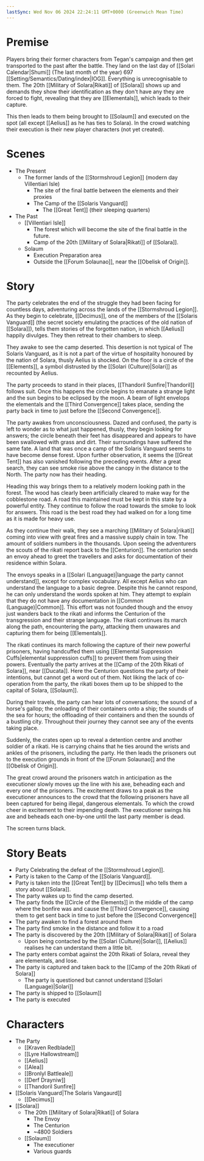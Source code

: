 ```yaml
---
lastSync: Wed Nov 06 2024 22:24:11 GMT+0000 (Greenwich Mean Time)
---
```

# Premise
Players bring their former characters from Tegan's campaign and then get transported to the past after the battle. They land on the last day of [[Solari Calendar|Shumi]] (The last month of the year) 697 [[Setting/Semantics/Dating/index|IOG]]. Everything is unrecognisable to them. The 20th [[Military of Solara|Rikati]] of [[Solara]] shows up and demands they show their identification as they don't have any they are forced to fight, revealing that they are [[Elementals]], which leads to their capture.

This then leads to them being brought to [[Solaum]] and executed on the spot (all except [[Aelius]] as he has ties to Solara). In the crowd watching their execution is their new player characters (not yet created).
# Scenes
- The Present
	- The former lands of the [[Stormshroud Legion]] (modern day Villentiari Isle)
		- The site of the final battle between the elements and their proxies
		- The Camp of the [[Solaris Vanguard]]
			- The [[Great Tent]] (their sleeping quarters)
- The Past
	- [[Villentiari Isle]]
		- The forest which will become the site of the final battle in the future.
		- Camp of the 20th [[Military of Solara|Rikati]] of [[Solara]].
	- Solaum
		- Execution Preparation area
		- Outside the [[Forum Solaunao]], near the [[Obelisk of Origin]].
# Story
The party celebrates the end of the struggle they had been facing for countless days, adventuring across the lands of the [[Stormshroud Legion]]. As they begin to celebrate, [[Decimus]], one of the members of the [[Solaris Vanguard]] (the secret society emulating the practices of the old nation of [[Solara]]), tells them stories of the forgotten nation, in which [[Aelius]] happily divulges. They then retreat to their chambers to sleep.

They awake to see the camp deserted. This desertion is not typical of The Solaris Vanguard, as it is not a part of the virtue of hospitality honoured by the nation of Solara, thusly Aelius is shocked. On the floor is a circle of the [[Elements]], a symbol distrusted by the [[Solari (Culture)|Solari]] as recounted by Aelius.

The party proceeds to stand in their places, [[Thandoril Sunfire|Thandoril]] follows suit. Once this happens the circle begins to emanate a strange light and the sun begins to be eclipsed by the moon. A beam of light envelops the elementals and the [[Third Convergence]] takes place, sending the party back in time to just before the [[Second Convergence]].

The party awakes from unconsciousness. Dazed and confused, the party is left to wonder as to what just happened, thusly, they begin looking for answers; the circle beneath their feet has disappeared and appears to have been swallowed with grass and dirt. Their surroundings have suffered the same fate. A land that was once a camp of the Solaris Vanguard seems to have become dense forest. Upon further observation, it seems the [[Great Tent]] has also vanished following the preceding events. After a great search, they can see smoke rise above the canopy in the distance to the North. The party now has their heading.

Heading this way brings them to a relatively modern looking path in the forest. The wood has clearly been artificially cleared to make way for the cobblestone road. A road this maintained must be kept in this state by a powerful entity. They continue to follow the road towards the smoke to look for answers. This road is the best road they had walked on for a long time as it is made for heavy use.

As they continue their walk, they see a marching [[Military of Solara|rikati]] coming into view with great fires and a massive supply chain in tow. The amount of soldiers numbers in the thousands. Upon seeing the adventurers the scouts of the rikati report back to the [[Centurion]]. The centurion sends an envoy ahead to greet the travellers and asks for documentation of their residence within Solara.

The envoys speaks in a [[Solari (Language)|language the party cannot understand]], except for complex vocabulary. All except Aelius who can understand the language to a basic degree. Despite this he cannot respond, he can only understand the words spoken at him. They attempt to explain that they do not have any documentation in [[Common (Language)|Common]]. This effort was not founded though and the envoy just wanders back to the rikati and informs the Centurion of the transgression and their strange language. The rikati continues its march along the path, encountering the party, attacking them unawares and capturing them for being [[Elementals]].

The rikati continues its march following the capture of their new powerful prisoners, having handcuffed them using [[Elemental Suppression Cuffs|elemental suppression cuffs]] to prevent them from using their powers. Eventually the party arrives at the [[Camp of the 20th Rikati of Solara]], near [[Ducata]]. Here the Centurion questions the party of their intentions, but cannot get a word out of them. Not liking the lack of co-operation from the party, the rikati boxes them up to be shipped to the capital of Solara, [[Solaum]].

During their travels, the party can hear lots of conversations; the sound of a horse's gallop; the onloading of their containers onto a ship; the sounds of the sea for hours; the offloading of their containers and then the sounds of a bustling city. Throughout their journey they cannot see any of the events taking place.

Suddenly, the crates open up to reveal a detention centre and another soldier of a rikati. He is carrying chains that he ties around the wrists and ankles of the prisoners, including the party. He then leads the prisoners out to the execution grounds in front of the [[Forum Solaunao]] and the [[Obelisk of Origin]].

The great crowd around the prisoners watch in anticipation as the executioner slowly moves up the line with his axe, beheading each and every one of the prisoners. The excitement draws to a peak as the executioner announces to the crowd that the following prisoners have all been captured for being illegal, dangerous elementals. To which the crowd cheer in excitement to their impending death. The executioner swings his axe and beheads each one-by-one until the last party member is dead.

The screen turns black.
# Story Beats
- Party Celebrating the defeat of the [[Stormshroud Legion]].
- Party is taken to the Camp of the [[Solaris Vanguard]].
- Party is taken into the [[Great Tent]] by [[Decimus]] who tells them a story about [[Solara]].
- The party wakes up to find the camp deserted.
- The party finds the [[Circle of the Elements]] in the middle of the camp where the bonfire was and cause the [[Third Convergence]], causing them to get sent back in time to just before the [[Second Convergence]]
- The party awaken to find a forest around them
- The party find smoke in the distance and follow it to a road
- The party is discovered by the 20th [[Military of Solara|Rikati]] of Solara
	- Upon being contacted by the [[Solari (Culture)|Solari]], [[Aelius]] realises he can understand them a little bit.
- The party enters combat against the 20th Rikati of Solara, reveal they are elementals, and lose.
- The party is captured and taken back to the [[Camp of the 20th Rikati of Solara]]
	- The party is questioned but cannot understand [[Solari (Language)|Solari]]
- The party is shipped to [[Solaum]]
- The party is executed
# Characters
- The Party
	- [[Kraven Redblade]]
	- [[Lyre Hallowstream]]
	- [[Aelius]]
	- [[Alea]]
	- [[Bronlyl Battleale]]
	- [[Derf Drayniw]]
	- [[Thandoril Sunfire]]
- [[Solaris Vanguard|The Solaris Vangaurd]]
	- [[Decimus]]
- [[Solara]]
	- The 20th [[Military of Solara|Rikati]] of Solara
		- The Envoy
		- The Centurion
		- ~4800 Soldiers
	- [[Solaum]]
		- The executioner
		- Various guards